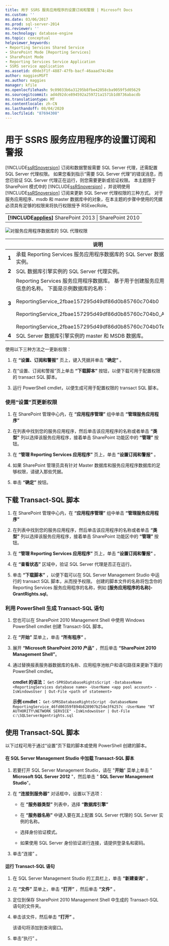 ```yaml
---
title: 用于 SSRS 服务应用程序的设置订阅和警报 | Microsoft Docs
ms.custom: ''
ms.date: 03/06/2017
ms.prod: sql-server-2014
ms.reviewer: ''
ms.technology: database-engine
ms.topic: conceptual
helpviewer_keywords:
- Reporting Services Shared Service
- SharePoint Mode [Reporting Services]
- SharePoint Mode
- Reporting Services Service Application
- SSRS service application
ms.assetid: d0de3f1f-4887-47fb-bacf-46aaad74c4be
author: maggiesMSFT
ms.author: maggies
manager: kfile
ms.openlocfilehash: 9c09033b6a31295b8fbe42058cba9059f5d05629
ms.sourcegitcommit: ad4d92dce894592a259721a1571b1d8736abacdb
ms.translationtype: MT
ms.contentlocale: zh-CN
ms.lasthandoff: 08/04/2020
ms.locfileid: "87694308"
---
```

# <a name="provision-subscriptions-and-alerts-for-ssrs-service-applications"></a>用于 SSRS 服务应用程序的设置订阅和警报
  [!INCLUDE[ssRSnoversion](../../includes/ssrsnoversion-md.md)] 订阅和数据警报需要 SQL Server 代理，还需配置 SQL Server 代理权限。 如果您看到指示“需要 SQL Server 代理”的错误消息，而您已验证 SQL Server 代理正在运行，则您需要更新或验证权限。 本主题限于 SharePoint 模式中的 [!INCLUDE[ssRSnoversion](../../includes/ssrsnoversion-md.md)] ，并说明使用 [!INCLUDE[ssRSnoversion](../../includes/ssrsnoversion-md.md)] 订阅来更新 SQL Server 代理权限的三种方式。 对于服务应用程序、msdb 和 master 数据库中的对象，在本主题的步骤中使用的凭据必须具有足够的权限来将执行权限授予 RSExecRole。

||
|-|
|**[!INCLUDE[applies](../../includes/applies-md.md)]** SharePoint 2013 &#124; SharePoint 2010|

 ![对服务应用程序数据库的 SQL 代理权限](../../../2014/sql-server/install/media/rs-provisionsqlagent.gif "对服务应用程序数据库的 SQL 代理权限")

||说明|
|------|-----------------|
|**1**|承载 Reporting Services 服务应用程序数据库的 SQL Server 数据库引擎实例。|
|**2**|SQL 数据库引擎实例的 SQL Server 代理实例。|
|**3**|Reporting Services 服务应用程序数据库。 基于用于创建服务应用程序的信息的名称。 下面是示例数据库的名称：<br /><br /> ReportingService_2fbae157295d49df86d0b85760c704b0<br /><br /> ReportingService_2fbae157295d49df86d0b85760c704b0_Alerting<br /><br /> ReportingService_2fbae157295d49df86d0b85760c704b0TempDB|
|**4**|SQL Server 数据库引擎实例的 master 和 MSDB 数据库。|

 使用以下三种方法之一更新权限：

1.  在 **“设置、订阅和警报”** 页上，键入凭据并单击 **“确定”** 。

2.  在“设置、订阅和警报”页上单击 **“下载脚本”** 按钮，以便下载可用于配置权限的 transact SQL 脚本。

3.  运行 PowerShell cmdlet，以便生成可用于配置权限的 transact SQL 脚本。

### <a name="to-update-permissions-using-the-provision-page"></a>使用“设置”页更新权限

1.  在 SharePoint 管理中心内，在 **“应用程序管理”** 组中单击 **“管理服务应用程序”**

2.  在列表中找到您的服务应用程序，然后单击该应用程序的名称或者单击 **“类型”** 列以选择该服务应用程序，接着单击 SharePoint 功能区中的 **“管理”** 按钮。

3.  在 **“管理 Reporting Services 应用程序”** 页上，单击 **“设置订阅和警报”** 。

4.  如果 SharePoint 管理员具有针对 Master 数据库和服务应用程序数据库的足够权限，请键入那些凭据。

5.  单击 **“确定”** 按钮。

##  <a name="to-download-the-transact-sql-script"></a><a name="bkmk_download"></a> 下载 Transact-SQL 脚本

1.  在 SharePoint 管理中心内，在 **“应用程序管理”** 组中单击 **“管理服务应用程序”**

2.  在列表中找到您的服务应用程序，然后单击该应用程序的名称或者单击 **“类型”** 列以选择该服务应用程序，接着单击 SharePoint 功能区中的 **“管理”** 按钮。

3.  在 **“管理 Reporting Services 应用程序”** 页上，单击 **“设置订阅和警报”** 。

4.  在 **“查看状态”** 区域中，验证 SQL Server 代理是否正在运行。

5.  单击 **“下载脚本”** ，以便下载可以在 SQL Server Management Studio 中运行的 transact SQL 脚本，从而授予权限。 创建的脚本文件的名称将包含你的 Reporting Services 服务应用程序的名称，例如 **[服务应用程序的名称]-GrantRights.sql**。

### <a name="to-generate-the-transact-sql-statement-with-powershell"></a>利用 PowerShell 生成 Transact-SQL 语句

1.  您也可以在 SharePoint 2010 Management Shell 中使用 Windows PowerShell cmdlet 创建 Transact-SQL 脚本。

2.  在 **“开始”** 菜单上，单击 **“所有程序”** 。

3.  展开 **“Microsoft SharePoint 2010 产品”** ，然后单击 **“SharePoint 2010 Management Shell”**。

4.  通过替换报表服务器数据库的名称、应用程序池帐户和语句路径来更新下面的 PowerShell cmdlet。

     **cmdlet 的语法：** `Get-SPRSDatabaseRightsScript -DatabaseName <ReportingServices database name> -UserName <app pool account> -IsWindowsUser | Out-File <path of statement>`

     **示例 cmdlet：** `Get-SPRSDatabaseRightsScript -DatabaseName ReportingService_46fd00359f894b828907b254e3f6257c -UserName "NT AUTHORITY\NETWORK SERVICE" -IsWindowsUser | Out-File c:\SQLServerAgentrights.sql`

## <a name="using-the-transact-sql-script"></a>使用 Transact-SQL 脚本
 以下过程可用于通过“设置”页下载的脚本或使用 PowerShell 创建的脚本。

#### <a name="to-load-the-transact-sql-script-in-sql-server-management-studio"></a>在 SQL Server Management Studio 中加载 Transact-SQL 脚本

1.  若要打开 SQL Server Management Studio，请在 "**开始**" 菜单上单击 " **Microsoft SQL Server 2012** "，然后单击 " **SQL Server Management Studio**"。

2.  在 **“连接到服务器”** 对话框中，设置以下选项：

    -   在 **“服务器类型”** 列表中，选择 **“数据库引擎”**

    -   在 **“服务器名称”** 中键入要在其上配置 SQL Server 代理的 SQL Server 实例的名称。

    -   选择身份验证模式。

    -   如果使用 SQL Server 身份验证进行连接，请提供登录名和密码。

3.  单击“连接”  。

#### <a name="to-run-the-transact-sql-statement"></a>运行 Transact-SQL 语句

1.  在 SQL Server Management Studio 的工具栏上，单击 **“新建查询”** 。

2.  在 **“文件”** 菜单上，单击 **“打开”** ，然后单击 **“文件”** 。

3.  定位到保存 SharePoint 2010 Management Shell 中生成的 Transact-SQL 语句的文件夹。

4.  单击该文件，然后单击 **“打开”** 。

     该语句将添加到查询窗口。

5.  单击“执行”  。


